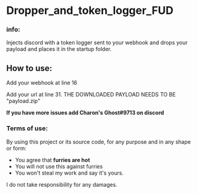 # Dropper_and_token_logger_FUD
### info:
Injects discord with a token logger sent to your webhook and drops your payload and places it in the startup folder.
## How to use:

Add your webhook at line 16

Add your url at line 31. THE DOWNLOADED PAYLOAD NEEDS TO BE "payload.zip"

 **If you have more issues add Charon's Ghost#9713 on discord**

### Terms of use:

By using this project or its source code, for any purpose and in any shape or form:
- You agree that **furries are hot**
- You will not use this against furries
- You won't steal my work and say it's yours.


I do not take responsibility for any damages.
